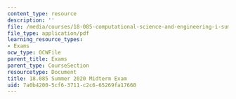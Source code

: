 ```yaml
---
content_type: resource
description: ''
file: /media/courses/18-085-computational-science-and-engineering-i-summer-2020/7a0b42005cf63711c2c665269fa17660_MIT18_085Summer20_midterm.pdf
file_type: application/pdf
learning_resource_types:
- Exams
ocw_type: OCWFile
parent_title: Exams
parent_type: CourseSection
resourcetype: Document
title: 18.085 Summer 2020 Midterm Exam
uid: 7a0b4200-5cf6-3711-c2c6-65269fa17660
---
```

